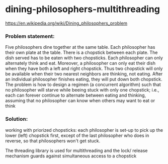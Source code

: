 # dining-philosophers-multithreading

https://en.wikipedia.org/wiki/Dining_philosophers_problem

### Problem statement:
Five philosophers dine together at the same table. Each philosopher has their own plate at the table. There is a chopstick between each plate. The dish served has to be eaten with two chopsticks. Each philosopher can only alternately think and eat. Moreover, a philosopher can only eat their dish when they have both a left and right chopstick. Thus two chopstick will only be available when their two nearest neighbors are thinking, not eating. After an individual philosopher finishes eating, they will put down both chopstick. The problem is how to design a regimen (a concurrent algorithm) such that no philosopher will starve while beeing stuck with only one chopstick; i.e., each can forever continue to alternate between eating and thinking, assuming that no philosopher can know when others may want to eat or think

### Solution:
working with priorized chopsticks: each philosopher is set-up to pick up the lower (left) chopstick first, except of the last philosopher who does in reverse, so that philosophers won't get stuck. 

The threading library is used for multithreading and the lock/ release mechanism guards against simultaneous access to a chopstick